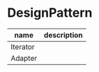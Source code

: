 # DesignPattern

<table>
<thead>
	<th>name</th>
	<th>description</th>
</thead>
<tbody>
	<tr>
		<td>Iterator</td><td></td>
	</tr>
	<tr>
		<td>Adapter</td><td></td>
	</tr>
</tbody>
</table>

